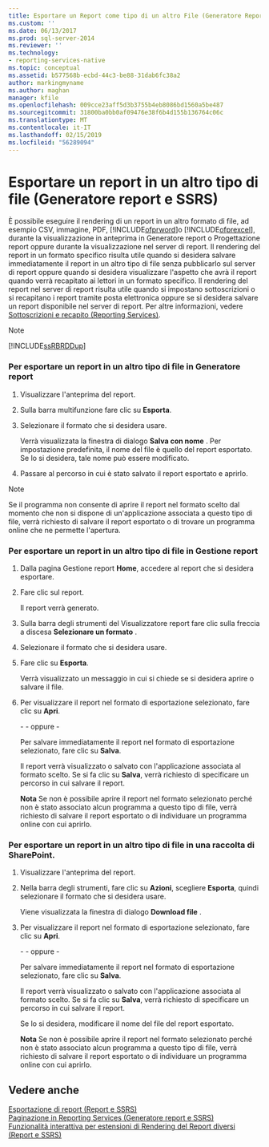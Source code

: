 ```yaml
---
title: Esportare un Report come tipo di un altro File (Generatore Report e SSRS) | Microsoft Docs
ms.custom: ''
ms.date: 06/13/2017
ms.prod: sql-server-2014
ms.reviewer: ''
ms.technology:
- reporting-services-native
ms.topic: conceptual
ms.assetid: b577568b-ecbd-44c3-be88-31dab6fc38a2
author: markingmyname
ms.author: maghan
manager: kfile
ms.openlocfilehash: 009cce23aff5d3b3755b4eb8086bd1560a5be487
ms.sourcegitcommit: 31800ba0bb0af09476e38f6b4d155b136764c06c
ms.translationtype: MT
ms.contentlocale: it-IT
ms.lasthandoff: 02/15/2019
ms.locfileid: "56289094"
---
```

# <a name="export-a-report-as-another-file-type-report-builder-and-ssrs"></a>Esportare un report in un altro tipo di file (Generatore report e SSRS)
  È possibile eseguire il rendering di un report in un altro formato di file, ad esempio CSV, immagine, PDF, [!INCLUDE[ofprword](../includes/ofprword-md.md)]o [!INCLUDE[ofprexcel](../includes/ofprexcel-md.md)], durante la visualizzazione in anteprima in Generatore report o Progettazione report oppure durante la visualizzazione nel server di report. Il rendering del report in un formato specifico risulta utile quando si desidera salvare immediatamente il report in un altro tipo di file senza pubblicarlo sul server di report oppure quando si desidera visualizzare l'aspetto che avrà il report quando verrà recapitato ai lettori in un formato specifico. Il rendering del report nel server di report risulta utile quando si impostano sottoscrizioni o si recapitano i report tramite posta elettronica oppure se si desidera salvare un report disponibile nel server di report. Per altre informazioni, vedere [Sottoscrizioni e recapito &#40;Reporting Services&#41;](subscriptions/subscriptions-and-delivery-reporting-services.md).  
  
> [!NOTE]  
>  [!INCLUDE[ssRBRDDup](../includes/ssrbrddup-md.md)]  
  
### <a name="to-export-a-report-as-another-file-type-in-report-builder"></a>Per esportare un report in un altro tipo di file in Generatore report  
  
1.  Visualizzare l'anteprima del report.  
  
2.  Sulla barra multifunzione fare clic su **Esporta**.  
  
3.  Selezionare il formato che si desidera usare.  
  
     Verrà visualizzata la finestra di dialogo **Salva con nome** . Per impostazione predefinita, il nome del file è quello del report esportato. Se lo si desidera, tale nome può essere modificato.  
  
4.  Passare al percorso in cui è stato salvato il report esportato e aprirlo.  
  
> [!NOTE]  
>  Se il programma non consente di aprire il report nel formato scelto dal momento che non si dispone di un'applicazione associata a questo tipo di file, verrà richiesto di salvare il report esportato o di trovare un programma online che ne permette l'apertura.  
  
### <a name="to-export-a-report-as-another-file-type-in-report-manager"></a>Per esportare un report in un altro tipo di file in Gestione report  
  
1.  Dalla pagina Gestione report **Home**, accedere al report che si desidera esportare.  
  
2.  Fare clic sul report.  
  
     Il report verrà generato.  
  
3.  Sulla barra degli strumenti del Visualizzatore report fare clic sulla freccia a discesa **Selezionare un formato** .  
  
4.  Selezionare il formato che si desidera usare.  
  
5.  Fare clic su **Esporta**.  
  
     Verrà visualizzato un messaggio in cui si chiede se si desidera aprire o salvare il file.  
  
6.  Per visualizzare il report nel formato di esportazione selezionato, fare clic su **Apri**.  
  
     \- - oppure -  
  
     Per salvare immediatamente il report nel formato di esportazione selezionato, fare clic su **Salva**.  
  
     Il report verrà visualizzato o salvato con l'applicazione associata al formato scelto. Se si fa clic su **Salva**, verrà richiesto di specificare un percorso in cui salvare il report.  
  
     **Nota** Se non è possibile aprire il report nel formato selezionato perché non è stato associato alcun programma a questo tipo di file, verrà richiesto di salvare il report esportato o di individuare un programma online con cui aprirlo.  
  
### <a name="to-export-a-report-as-another-file-type-in-a-sharepoint-library"></a>Per esportare un report in un altro tipo di file in una raccolta di SharePoint.  
  
1.  Visualizzare l'anteprima del report.  
  
2.  Nella barra degli strumenti, fare clic su **Azioni**, scegliere **Esporta**, quindi selezionare il formato che si desidera usare.  
  
     Viene visualizzata la finestra di dialogo **Download file** .  
  
3.  Per visualizzare il report nel formato di esportazione selezionato, fare clic su **Apri**.  
  
     \- - oppure -  
  
     Per salvare immediatamente il report nel formato di esportazione selezionato, fare clic su **Salva**.  
  
     Il report verrà visualizzato o salvato con l'applicazione associata al formato scelto. Se si fa clic su **Salva**, verrà richiesto di specificare un percorso in cui salvare il report.  
  
     Se lo si desidera, modificare il nome del file del report esportato.  
  
     **Nota** Se non è possibile aprire il report nel formato selezionato perché non è stato associato alcun programma a questo tipo di file, verrà richiesto di salvare il report esportato o di individuare un programma online con cui aprirlo.  
  
## <a name="see-also"></a>Vedere anche  
 [Esportazione di report &#40;Report e SSRS&#41;](report-builder/export-reports-report-builder-and-ssrs.md)   
 [Paginazione in Reporting Services &#40;Generatore report e SSRS&#41;](report-design/pagination-in-reporting-services-report-builder-and-ssrs.md)   
 [Funzionalità interattiva per estensioni di Rendering del Report diversi &#40;Report e SSRS&#41;](report-builder/interactive-functionality-different-report-rendering-extensions.md)  
  
  
